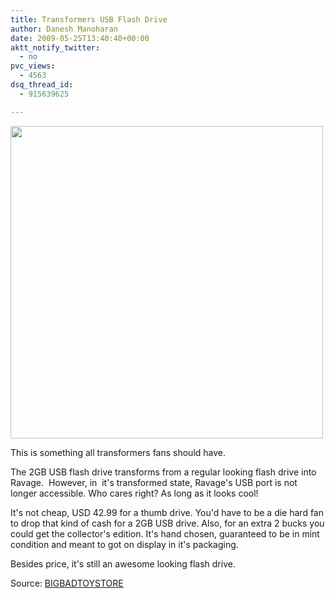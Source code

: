```yaml
---
title: Transformers USB Flash Drive
author: Danesh Manoharan
date: 2009-05-25T13:40:40+00:00
aktt_notify_twitter:
  - no
pvc_views:
  - 4563
dsq_thread_id:
  - 915639625

---
```

[<img class="alignnone" title="Transformers USB Flash Drive" src="http://media.s3image.com/tak10927dc0.jpg" alt="" width="500" />][1]

This is something all transformers fans should have.

The 2GB USB flash drive transforms from a regular looking flash drive into Ravage.  However, in  it's transformed state, Ravage's USB port is not longer accessible. Who cares right? As long as it looks cool!

It's not cheap, USD 42.99 for a thumb drive. You'd have to be a die hard fan to drop that kind of cash for a 2GB USB drive. Also, for an extra 2 bucks you could get the collector's edition. It's hand chosen, guaranteed to be in mint condition and meant to got on display in it's packaging.

Besides price, it's still an awesome looking flash drive.

Source: [BIGBADTOYSTORE][2]

 [1]: http://media.s3image.com/tak10927dc0.jpg
 [2]: http://www.bigbadtoystore.com/bbts/product.aspx?product=TAK10927&mode=retail&picture=out